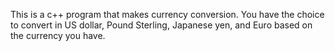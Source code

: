 This is a c++ program that makes currency conversion. You have the choice to convert in US dollar, Pound Sterling, Japanese yen, and Euro based on the currency you have.
